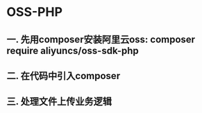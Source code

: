 
OSS-PHP
===============
## 一. 先用composer安装阿里云oss: composer require aliyuncs/oss-sdk-php
## 二. 在代码中引入composer
## 三. 处理文件上传业务逻辑

